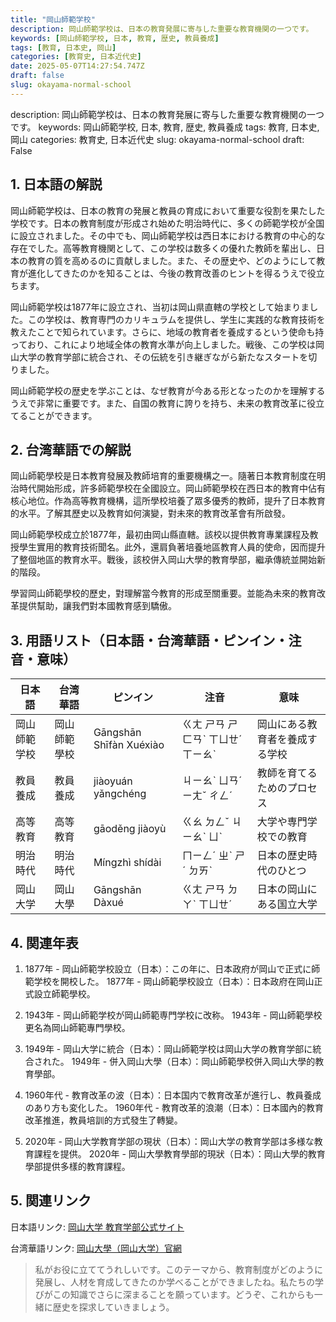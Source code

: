 ```yaml
---
title: "岡山師範学校"
description: 岡山師範学校は、日本の教育発展に寄与した重要な教育機関の一つです。
keywords: [岡山師範学校, 日本, 教育, 歴史, 教員養成]
tags: [教育, 日本史, 岡山]
categories: [教育史, 日本近代史]
date: 2025-05-07T14:27:54.747Z
draft: false
slug: okayama-normal-school
---
```


description: 岡山師範学校は、日本の教育発展に寄与した重要な教育機関の一つです。
keywords: 岡山師範学校, 日本, 教育, 歴史, 教員養成
tags: 教育, 日本史, 岡山
categories: 教育史, 日本近代史
slug: okayama-normal-school
draft: False

## 1. 日本語の解説

岡山師範学校は、日本の教育の発展と教員の育成において重要な役割を果たした学校です。日本の教育制度が形成され始めた明治時代に、多くの師範学校が全国に設立されました。その中でも、岡山師範学校は西日本における教育の中心的な存在でした。高等教育機関として、この学校は数多くの優れた教師を輩出し、日本の教育の質を高めるのに貢献しました。また、その歴史や、どのようにして教育が進化してきたのかを知ることは、今後の教育改善のヒントを得るうえで役立ちます。

岡山師範学校は1877年に設立され、当初は岡山県直轄の学校として始まりました。この学校は、教育専門のカリキュラムを提供し、学生に実践的な教育技術を教えたことで知られています。さらに、地域の教育者を養成するという使命も持っており、これにより地域全体の教育水準が向上しました。戦後、この学校は岡山大学の教育学部に統合され、その伝統を引き継ぎながら新たなスタートを切りました。

岡山師範学校の歴史を学ぶことは、なぜ教育が今ある形となったのかを理解するうえで非常に重要です。また、自国の教育に誇りを持ち、未来の教育改革に役立てることができます。

## 2. 台湾華語での解説  

岡山師範學校是日本教育發展及教師培育的重要機構之一。隨著日本教育制度在明治時代開始形成，許多師範學校在全國設立。岡山師範學校在西日本的教育中佔有核心地位。作為高等教育機構，這所學校培養了眾多優秀的教師，提升了日本教育的水平。了解其歷史以及教育如何演變，對未來的教育改革會有所啟發。

岡山師範學校成立於1877年，最初由岡山縣直轄。該校以提供教育專業課程及教授學生實用的教育技術聞名。此外，還肩負著培養地區教育人員的使命，因而提升了整個地區的教育水平。戰後，該校併入岡山大學的教育學部，繼承傳統並開始新的階段。

學習岡山師範學校的歷史，對理解當今教育的形成至關重要。並能為未來的教育改革提供幫助，讓我們對本國教育感到驕傲。

## 3. 用語リスト（日本語・台湾華語・ピンイン・注音・意味）

| 日本語       | 台湾華語       | ピンイン           | 注音       | 意味                              |
|--------------|----------------|-------------------|------------|---------------------------------|
| 岡山師範学校 | 岡山師範學校   | Gāngshān Shīfàn Xuéxiào | ㄍㄤ ㄕㄢ ㄕ ㄈㄢˋ ㄒㄩㄝˊ ㄒㄧㄠˋ | 岡山にある教育者を養成する学校  |
| 教員養成     | 教員養成       | jiàoyuán yǎngchéng | ㄐㄧㄠˋ ㄩㄢˊ ㄧㄤˇ ㄔㄥˊ | 教師を育てるためのプロセス      |
| 高等教育     | 高等教育       | gāoděng jiàoyù    | ㄍㄠ ㄉㄥˇ ㄐㄧㄠˋ ㄩˋ | 大学や専門学校での教育          |
| 明治時代     | 明治時代       | Míngzhì shídài    | ㄇㄧㄥˊ ㄓˋ ㄕˊ ㄉㄞˋ | 日本の歴史時代のひとつ          |
| 岡山大学     | 岡山大學       | Gāngshān Dàxué    | ㄍㄤ ㄕㄢ ㄉㄚˋ ㄒㄩㄝˊ  | 日本の岡山にある国立大学      |

## 4. 関連年表

1. 1877年 - 岡山師範学校設立（日本）：この年に、日本政府が岡山で正式に師範学校を開校した。
   1877年 - 岡山師範學校設立（日本）：日本政府在岡山正式設立師範學校。

2. 1943年 - 岡山師範学校が岡山師範専門学校に改称。
   1943年 - 岡山師範學校更名為岡山師範專門學校。

3. 1949年 - 岡山大学に統合（日本）：岡山師範学校は岡山大学の教育学部に統合された。
   1949年 - 併入岡山大學（日本）：岡山師範學校併入岡山大學的教育學部。

4. 1960年代 - 教育改革の波（日本）：日本国内で教育改革が進行し、教員養成のあり方も変化した。
   1960年代 - 教育改革的浪潮（日本）：日本國內的教育改革推進，教員培訓的方式發生了轉變。

5. 2020年 - 岡山大学教育学部の現状（日本）：岡山大学の教育学部は多様な教育課程を提供。
   2020年 - 岡山大學教育學部的現狀（日本）：岡山大學的教育學部提供多樣的教育課程。

## 5. 関連リンク  

日本語リンク: [岡山大学 教育学部公式サイト](https://www.okayama-u.ac.jp/user/faculty_of_education/)

台湾華語リンク: [岡山大學（岡山大学）官網](https://www.okayama-u.ac.jp/index.html)

> 私がお役に立ててうれしいです。このテーマから、教育制度がどのように発展し、人材を育成してきたのか学べることができましたね。私たちの学びがこの知識でさらに深まることを願っています。どうぞ、これからも一緒に歴史を探求していきましょう。